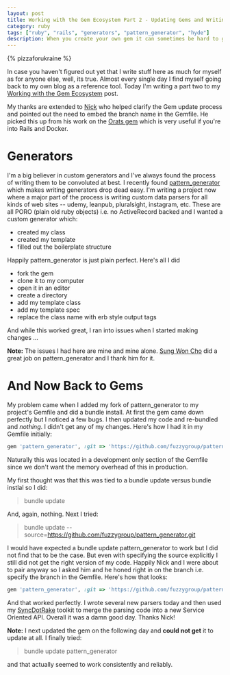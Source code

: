 ```yaml
---
layout: post
title: Working with the Gem Ecosystem Part 2 - Updating Gems and Writing Generators
category: ruby
tags: ["ruby", "rails", "generators", "pattern_generator", "hyde"]
description: When you create your own gem it can sometimes be hard to get it to update in the Gemfile where you use it.
---
```

{% pizzaforukraine  %}

In case you haven't figured out yet that I write stuff here as much for myself as for anyone else, well, its true.  Almost every single day I find myself going back to my own blog as a reference tool.  Today I'm writing a part two to my [Working with the Gem Ecosystem](http://fuzzyblog.io/blog/ruby/2016/08/17/working-with-the-gem-ecosystem.html) post.

My thanks are extended to [Nick](http://www.nickjanetakis.com/blog/) who helped clarify the Gem update process and pointed out the need to embed the branch name in the Gemfile.  He picked this up from his work on the [Orats gem](https://github.com/nickjj/orats) which is very useful if you're into Rails and Docker.

# Generators

I'm a big believer in custom generators and I've always found the process of writing them to be convoluted at best.  I recently found [pattern_generator](https://github.com/sungwoncho/pattern_generator) which makes writing generators drop dead easy.  I'm writing a project now where a major part of the process is writing custom data parsers for all kinds of web sites -- udemy, leanpub, pluralsight, instagram, etc.  These are all PORO (plain old ruby objects) i.e. no ActiveRecord backed and I wanted a custom generator which:

* created my class
* created my template
* filled out the boilerplate structure

Happily pattern_generator is just plain perfect. Here's all I did

* fork the gem
* clone it to my computer
* open it in an editor
* create a directory
* add my template class
* add my template spec
* replace the class name with erb style output tags

And while this worked great, I ran into issues when I started making changes ...

**Note:** The issues I had here are mine and mine alone.  [Sung Won Cho](https://github.com/sungwoncho) did a great job on pattern_generator and I thank him for it.

# And Now Back to Gems

My problem came when I added my fork of pattern_generator to my project's Gemfile and did a bundle install.  At first the gem came down perfectly but I noticed a few bugs.  I then updated my code and re-bundled and *nothing*.  I didn't get any of my changes.  Here's how I had it in my Gemfile initially:

```ruby
gem 'pattern_generator', :git => 'https://github.com/fuzzygroup/pattern_generator.git'
```

Naturally this was located in a development only section of the Gemfile since we don't want the memory overhead of this in production.

My first thought was that this was tied to a bundle update versus bundle instlal so I did:

> bundle update

And, again, nothing.  Next I tried:

> bundle update --source=https://github.com/fuzzygroup/pattern_generator.git

I would have expected a bundle update pattern_generator to work but I did not find that to be the case.  But even with specifying the source explicitly I still did not get the right version of my code.  Happily Nick and I were about to pair anyway so I asked him and he honed right in on the branch i.e. specify the branch in the Gemfile.  Here's how that looks:

```ruby
gem 'pattern_generator', :git => 'https://github.com/fuzzygroup/pattern_generator.git', :branch => "master"
```

And that worked perfectly.  I wrote several new parsers today and then used my [SyncDotRake](https://github.com/fuzzygroup/sync-dot-rake) toolkit to merge the parsing code into a new Service Oriented API.  Overall it was a damn good day.  Thanks Nick!

**Note:** I next updated the gem on the following day and **could not get** it to update at all.  I finally tried:

> bundle update pattern_generator

and that actually seemed to work consistently and reliably.
